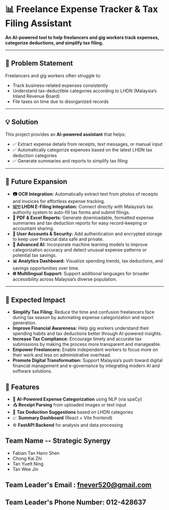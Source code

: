 # 📊 Freelance Expense Tracker & Tax Filing Assistant

**An AI-powered tool to help freelancers and gig workers track expenses, categorize deductions, and simplify tax filing.**

---

## 🧩 Problem Statement

Freelancers and gig workers often struggle to:

- Track business-related expenses consistently  
- Understand tax-deductible categories according to LHDN (Malaysia’s Inland Revenue Board)  
- File taxes on time due to disorganized records  

---

## 💡 Solution

This project provides an **AI-powered assistant** that helps:

- ✅ Extract expense details from receipts, text messages, or manual input  
- ✅ Automatically categorize expenses based on the latest LHDN tax deduction categories  
- ✅ Generate summaries and reports to simplify tax filing  

---

## 📌 Future Expansion

- **📷 OCR Integration:** Automatically extract text from photos of receipts and invoices for effortless expense tracking.  
- **🇲🇾 LHDN E-Filing Integration:** Connect directly with Malaysia’s tax authority system to auto-fill tax forms and submit filings.  
- **🧾 PDF & Excel Reports:** Generate downloadable, formatted expense summaries and tax deduction reports for easy record-keeping or accountant sharing.  
- **🔐 User Accounts & Security:** Add authentication and encrypted storage to keep user financial data safe and private.  
- **🤖 Advanced AI:** Incorporate machine learning models to improve categorization accuracy and detect unusual expense patterns or potential tax savings.  
- **📊 Analytics Dashboard:** Visualize spending trends, tax deductions, and savings opportunities over time.  
- **🌐 Multilingual Support:** Support additional languages for broader accessibility across Malaysia’s diverse population.

---

## 🎯 Expected Impact

- **Simplify Tax Filing:** Reduce the time and confusion freelancers face during tax season by automating expense categorization and report generation.  
- **Improve Financial Awareness:** Help gig workers understand their spending habits and tax deductions better through AI-powered insights.  
- **Increase Tax Compliance:** Encourage timely and accurate tax submissions by making the process more transparent and manageable.  
- **Empower Freelancers:** Enable independent workers to focus more on their work and less on administrative overhead.  
- **Promote Digital Transformation:** Support Malaysia’s push toward digital financial management and e-governance by integrating modern AI and software solutions.

## 🚀 Features

- 🧠 **AI-Powered Expense Categorization** using NLP (via spaCy)
- 📤 **Receipt Parsing** from uploaded images or text input
- 📁 **Tax Deduction Suggestions** based on LHDN categories
- 📈 **Summary Dashboard** (React + Vite frontend)
- ⚙️ **FastAPI Backend** for analysis and data processing

## Team Name -- Strategic Synergy
- Fabian Tan Hann Shen
- Chong Kai Zhi
- Tan Yuett Ning
- Tan Wee Jin

## Team Leader's Email : fnever520@gmail.com

## Team Leader's Phone Number: 012-428637

